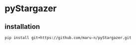 # pyStargazer #

## installation ##

```
pip install git+https://github.com/maru-n/pyStargazer.git 
```
